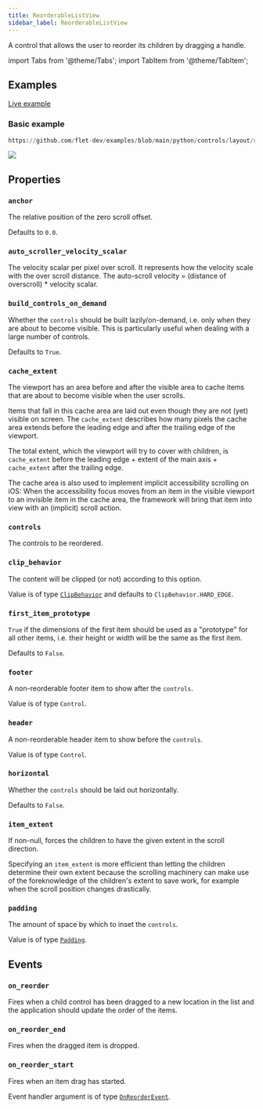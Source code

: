 ```yaml
---
title: ReorderableListView
sidebar_label: ReorderableListView
---
```


A control that allows the user to reorder its children by dragging a handle.

import Tabs from '@theme/Tabs';
import TabItem from '@theme/TabItem';

## Examples

[Live example](https://flet-controls-gallery.fly.dev/layout/reorderablelistview)

### Basic example


```python reference
https://github.com/flet-dev/examples/blob/main/python/controls/layout/reorderable-list-view/reorderable-list-view-example.py
```


<img src="/img/docs/controls/reorderablelistview/reorderable-list-example.gif" className="screenshot-40"/>

## Properties

### `anchor`

The relative position of the zero scroll offset.

Defaults to `0.0`.

### `auto_scroller_velocity_scalar`

The velocity scalar per pixel over scroll. It represents how the velocity scale with the over scroll distance. The auto-scroll velocity = (distance of overscroll) * velocity scalar.

### `build_controls_on_demand`

Whether the `controls` should be built lazily/on-demand, i.e. only when they are about to become visible. 
This is particularly useful when dealing with a large number of controls.

Defaults to `True`.

### `cache_extent`

The viewport has an area before and after the visible area to cache items that are about to become visible when the user scrolls.

Items that fall in this cache area are laid out even though they are not (yet) visible on screen. The `cache_extent` describes how many pixels the cache area extends before the leading edge and after the trailing edge of the viewport.

The total extent, which the viewport will try to cover with children, is `cache_extent` before the leading edge + extent of the main axis + `cache_extent` after the trailing edge.

The cache area is also used to implement implicit accessibility scrolling on iOS: When the accessibility focus moves from an item in the visible viewport to an invisible item in the cache area, the framework will bring that item into view with an (implicit) scroll action.

### `controls`

The controls to be reordered.

### `clip_behavior`

The content will be clipped (or not) according to this option.

Value is of type [`ClipBehavior`](/docs/reference/types/clipbehavior) and defaults to `ClipBehavior.HARD_EDGE`.

### `first_item_prototype`

`True` if the dimensions of the first item should be used as a "prototype" for all other items, i.e. their height or
width will be the same as the first item.

Defaults to `False`.

### `footer`

A non-reorderable footer item to show after the `controls`.

Value is of type `Control`.

### `header`

A non-reorderable header item to show before the `controls`.

Value is of type `Control`.

### `horizontal`

Whether the `controls` should be laid out horizontally.

Defaults to `False`.

### `item_extent`

If non-null, forces the children to have the given extent in the scroll direction.

Specifying an `item_extent` is more efficient than letting the children determine their own extent because the scrolling machinery can make use of the foreknowledge of the children's extent to save work, for example when the scroll position changes drastically.

### `padding`

The amount of space by which to inset the `controls`.

Value is of type [`Padding`](/docs/reference/types/padding).

## Events

### `on_reorder`

Fires when a child control has been dragged to a new location in the list and the application should update the order of the items.

### `on_reorder_end`

Fires when the dragged item is dropped.

### `on_reorder_start`

Fires when an item drag has started.

Event handler argument is of type [`OnReorderEvent`](/docs/reference/types/onreorderevent).

